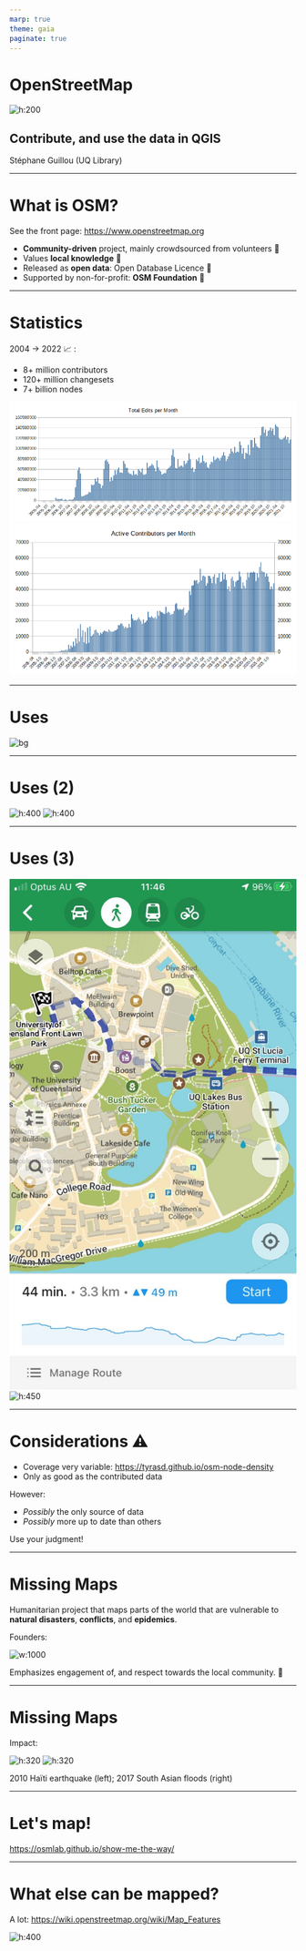 ```yaml
---
marp: true
theme: gaia
paginate: true
---
```


<!--
This Markdown file is designed to be compiled into a HTML file using Marpit.
Use marpit-cli to do that. Install it:
https://github.com/marp-team/marp-cli
And then run in the local directory the command:
   npx marp presentation.md
... which should create a "presentation.html" file.
-->


# OpenStreetMap
![h:200](pics/logo.png)

## Contribute, and use the data in QGIS

Stéphane Guillou (UQ Library)

---

# What is OSM?

See the front page: https://www.openstreetmap.org

- **Community-driven** project, mainly crowdsourced from volunteers :green_heart:
- Values **local knowledge** :round_pushpin:
- Released as **open data**: Open Database Licence :open_hands:
- Supported by non-for-profit: **OSM Foundation** :money_with_wings:

---

# Statistics

2004 -> 2022 :chart_with_upwards_trend: :

- 8+ million contributors
- 120+ million changesets
- 7+ billion nodes

<!-- ![h:200](pics/users.png) -->
![bg contain vertical right:66%](pics/edits.png)
![bg contain](pics/users.png)

---

# Uses

![bg](pics/renders.png)

---

# Uses (2)

![h:400](pics/wheelmap.png) ![h:400](pics/briscycle.png)

---

# Uses (3)

![h:450](pics/osmand.jpg) ![h:450](pics/beer.png)

---

# Considerations :warning:

- Coverage very variable: https://tyrasd.github.io/osm-node-density
- Only as good as the contributed data

However:

- _Possibly_ the only source of data
- _Possibly_ more up to date than others

Use your judgment!

---

# Missing Maps

Humanitarian project that maps parts of the world that are vulnerable to **natural disasters**, **conflicts**, and **epidemics**.

Founders:

![w:1000](pics/founders.png)

Emphasizes engagement of, and respect towards the local community. :handshake:

---

# Missing Maps

Impact:

![h:320](pics/haiti.gif) ![h:320](pics/nepal.gif)

2010 Haïti earthquake (left); 2017 South Asian floods (right)

---

# Let's map!

https://osmlab.github.io/show-me-the-way/

---

# What else can be mapped?

A lot: https://wiki.openstreetmap.org/wiki/Map_Features

![h:400](pics/tags.png)
